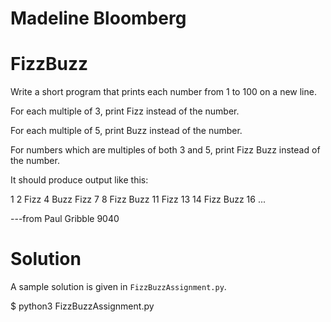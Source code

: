 # Madeline Bloomberg

# FizzBuzz

Write a short program that prints each number from 1 to 100 on a new line.

For each multiple of 3, print Fizz instead of the number.

For each multiple of 5, print Buzz instead of the number.

For numbers which are multiples of both 3 and 5, print Fizz Buzz instead of the number.

It should produce output like this:

1
2
Fizz
4
Buzz
Fizz
7
8
Fizz
Buzz
11
Fizz
13
14
Fizz Buzz
16
...

---from Paul Gribble 9040

# Solution

A sample solution is given in `FizzBuzzAssignment.py`.

 $ python3 FizzBuzzAssignment.py


